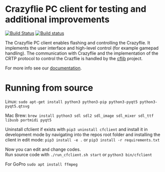 # Crazyflie PC client for testing and additional improvements
[![Build Status](https://api.travis-ci.org/bitcraze/crazyflie-clients-python.svg)](https://travis-ci.org/bitcraze/crazyflie-clients-python) [![Build status](https://ci.appveyor.com/api/projects/status/u2kejdbc9wrexo31?svg=true)](https://ci.appveyor.com/project/bitcraze/crazyflie-clients-python)


The Crazyflie PC client enables flashing and controlling the Crazyflie.
It implements the user interface and high-level control (for example gamepad handling).
The communication with Crazyflie and the implementation of the CRTP protocol to control the Crazflie is handled by the [cflib](https://github.com/bitcraze/crazyflie-lib-python) project.

For more info see our [documentation](https://www.bitcraze.io/documentation/repository/crazyflie-clients-python/master/).

# Running from source
Linux:
```sudo apt-get install python3 python3-pip python3-pyqt5 python3-pyqt5.qtsvg```</br>

Mac Brew:
```brew install python3 sdl sdl2 sdl_image sdl_mixer sdl_ttf libusb portmidi pyqt5```

Uninstall cfclient if exists with ```pip3 uninstall cfclient``` and install it in development mode by navigating into the repos root folder and installing the client in edit mode: ```pip3 install -e .```
or  ```pip3 install -r requirements.txt```

Now you can edit and change codes. </br>
Run source code with  ```./run_cfclient.sh start``` or ```python3 bin/cfclient```

For GoPro ```sudo apt install ffmpeg```

